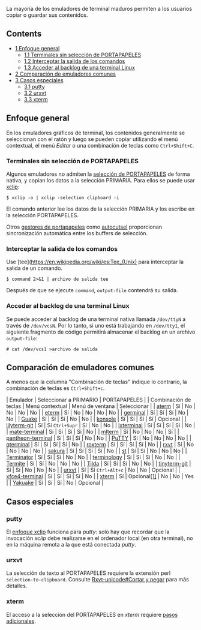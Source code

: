 La mayoría de los emuladores de terminal maduros permiten a los usuarios copiar o guardar sus contenidos.

## Contents

*   [1 Enfoque general](#Enfoque_general)
    *   [1.1 Terminales sin selección de PORTAPAPELES](#Terminales_sin_selecci.C3.B3n_de_PORTAPAPELES)
    *   [1.2 Interceptar la salida de los comandos](#Interceptar_la_salida_de_los_comandos)
    *   [1.3 Acceder al backlog de una terminal Linux](#Acceder_al_backlog_de_una_terminal_Linux)
*   [2 Comparación de emuladores comunes](#Comparaci.C3.B3n_de_emuladores_comunes)
*   [3 Casos especiales](#Casos_especiales)
    *   [3.1 putty](#putty)
    *   [3.2 urxvt](#urxvt)
    *   [3.3 xterm](#xterm)

## Enfoque general

En los emuladores gráficos de terminal, los contenidos generalmente se seleccionan con el ratón y luego se pueden copiar utilizando el menú contextual, el menú *Editar* o una combinación de teclas como `Ctrl+Shift+C`.

### Terminales sin selección de PORTAPAPELES

Algunos emuladores no admiten la [selección de PORTAPAPELES](/index.php/Clipboard_(Espa%C3%B1ol) "Clipboard (Español)") de forma nativa, y copian los datos a la selección PRIMARIA. Para ellos se puede usar [xclip](https://www.archlinux.org/packages/?name=xclip):

```
$ xclip -o | xclip -selection clipboard -i

```

El comando anterior lee los datos de la selección PRIMARIA y los escribe en la selección PORTAPAPELES.

Otros [gestores de portapapeles](/index.php/Clipboard_(Espa%C3%B1ol)#Gestores "Clipboard (Español)") como [autocutsel](https://www.archlinux.org/packages/?name=autocutsel) proporcionan sincronización automática entre los buffers de selección.

### Interceptar la salida de los comandos

Use [tee](https://en.wikipedia.org/wiki/es:Tee_(Unix) para interceptar la salida de un comando.

```
$ command 2>&1 | archivo de salida tee

```

Después de que se ejecute `command`, `output-file` contendrá su salida.

### Acceder al backlog de una terminal Linux

Se puede acceder al backlog de una terminal nativa llamada `/dev/ttyN` a través de `/dev/vcsN`. Por lo tanto, si uno está trabajando en `/dev/tty1`, el siguiente fragmento de código permitirá almacenar el backlog en un archivo `output-file`:

```
# cat /dev/vcs1 >archivo de salida

```

## Comparación de emuladores comunes

A menos que la columna "Combinación de teclas" indique lo contrario, la combinación de teclas es `Ctrl+Shift+c`.

| Emulador | Seleccionar a PRIMARIO | PORTAPAPELES |
| Combinación de teclas | Menú contextual | Menú de ventana | Seleccionar |
| [aterm](https://aur.archlinux.org/packages/aterm/) | Sí | No | No | No | No |
| [eterm](https://aur.archlinux.org/packages/eterm/) | Sí | No | No | No | No |
| [germinal](https://aur.archlinux.org/packages/germinal/) | Sí | Sí | Sí | No | No |
| [Guake](/index.php/Guake "Guake") | Sí | Sí | Sí | No | No |
| [konsole](https://www.archlinux.org/packages/?name=konsole) | Sí | Sí | Sí | Sí | Opcional |
| [lilyterm-git](https://aur.archlinux.org/packages/lilyterm-git/) | Sí | Sí `Ctrl+Supr` | Sí | No | No |
| [lxterminal](https://www.archlinux.org/packages/?name=lxterminal) | Sí | Sí | Sí | Sí | No |
| [mate-terminal](https://www.archlinux.org/packages/?name=mate-terminal) | Sí | Sí | Sí | Sí | No |
| [mlterm](https://aur.archlinux.org/packages/mlterm/) | Sí | No | No | No | Sí |
| [pantheon-terminal](https://www.archlinux.org/packages/?name=pantheon-terminal) | Sí | Sí | Sí | No | No |
| [PuTTY](/index.php/PuTTY "PuTTY") | Sí | No | No | No | No |
| [qterminal](https://www.archlinux.org/packages/?name=qterminal) | Sí | Sí | Sí | Sí | No |
| [roxterm](https://aur.archlinux.org/packages/roxterm/) | Sí | Sí | Sí | Sí | No |
| [rxvt](https://aur.archlinux.org/packages/rxvt/) | Sí | No | No | No | No |
| [sakura](https://www.archlinux.org/packages/?name=sakura) | Sí | Sí | Sí | Sí | No |
| [st](/index.php/St "St") | Sí | Sí | No | No | No |
| [Terminator](/index.php/Terminator "Terminator") | Sí | Sí | Sí | No | No |
| [terminology](https://www.archlinux.org/packages/?name=terminology) | Sí | Sí | Sí | No | No |
| [Termite](/index.php/Termite "Termite") | Sí | Sí | No | No | No |
| [Tilda](/index.php/Tilda "Tilda") | Sí | Sí | Sí | No | No |
| [tinyterm-git](https://aur.archlinux.org/packages/tinyterm-git/) | Sí | Sí | No | No | No |
| [urxvt](/index.php/Urxvt "Urxvt") | Sí | Sí `Ctrl+Alt+c` | No | No | Opcional |
| [xfce4-terminal](https://www.archlinux.org/packages/?name=xfce4-terminal) | Sí | Sí | Sí | Sí | No |
| [xterm](/index.php/Xterm "Xterm") | Sí | Opcional[[1]](https://bugs.debian.org/cgi-bin/bugreport.cgi?bug=588785) | No | No | Yes |
| [Yakuake](/index.php/Yakuake "Yakuake") | Sí | Sí | Sí | No | Opcional |

## Casos especiales

### putty

El [enfoque xclip](#Terminales_sin_selecci.C3.B3n_de_PORTAPAPELES) funciona para *putty*: solo hay que recordar que la invocación *xclip* debe realizarse en el ordenador local (en otra terminal), no en la máquina remota a la que está conectada *putty*.

### urxvt

La selección de texto al PORTAPAPELES requiere la extensión perl `selection-to-clipboard`. Consulte [Rxvt-unicode#Cortar y pegar](/index.php/Rxvt-unicode_(Espa%C3%B1ol)#Copiar_y_pegar "Rxvt-unicode (Español)") para más detalles.

### xterm

El acceso a la selección del PORTAPAPELES en *xterm* requiere [pasos adicionales](/index.php/Xterm#PRIMARY_or_CLIPBOARD "Xterm").